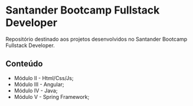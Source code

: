# Santander Bootcamp Fullstack Developer

Repositório destinado aos projetos desenvolvidos no Santander Bootcamp Fullstack Developer. 

## Conteúdo

- Módulo II - Html/Css/Js;
- Módulo III - Angular;
- Módulo IV - Java;
- Módulo V - Spring Framework; 


